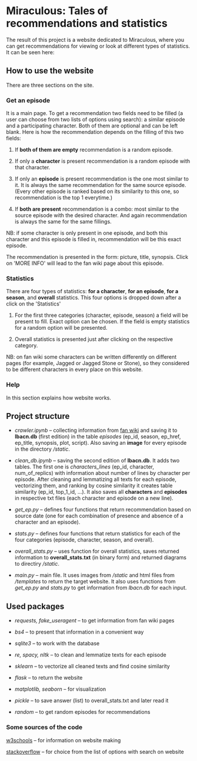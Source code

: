 # Miraculous: Tales of recommendations and statistics

The result of this project is a website dedicated to Miraculous, where you can get recommendations for viewing or look at different types of statistics. It can be seen here:

## How to use the website

There are three sections on the site.

### Get an episode

It is a main page. To get a recommendation two fields need to be filled (a user can choose from two lists of options using search): a similar episode and a participating character. Both of them are optional and can be left blank. Here is how the recommendation depends on the filling of this two fields:

1. If **both of them are empty** recommendation is a random episode.

2. If only a **character** is present recommendation is a random episode with that character.

3. If only an **episode** is present recommendation is the one most similar to it. It is always the same recommendation for the same source episode. (Every other episode is ranked based on its similarity to this one, so recommendation is the top 1 everytime.)

4. If **both are present** recommendation is a combo: most similar to the source episode with the desired character. And again recommendation is always the same for the same fillings.

NB: if some character is only present in one episode, and both this character and this episode is filled in, recommendation will be this exact episode.

The recommendation is presented in the form: picture, title, synopsis. Click on 'MORE INFO' will lead to the fan wiki page about this episode.

### Statistics

There are four types of statistics: **for a character**, **for an episode**, **for a season**, and **overall** statistics. This four options is dropped down after a click on the 'Statistics'

1. For the first three categories (character, episode, season) a field will be present to fill. Exact option can be chosen. If the field is empty statistics for a random option will be presented.

2. Overall statistics is presented just after clicking on the respective category.

NB: on fan wiki some characters can be written differently on different pages (for example, Jagged or Jagged Stone or Stone), so they considered to be different characters in every place on this website.

### Help

In this section explains how website works.

## Project structure

* *crawler.ipynb* – collecting information from [fan wiki](https://miraculousladybug.fandom.com/wiki/Miraculous_Ladybug_Wiki) and saving it to **lbacn.db** (first edition) in the table *episodes* (ep_id, season, ep_href, ep_title, synopsis, plot, script). Also saving an **image** for every episode in the directory */static*.

* *clean_db.ipynb* – saving the second edition of **lbacn.db**. It adds two tables. The first one is *characters_lines* (ep_id, character, num_of_replics) with information about number of lines by character per episode. After cleaning and lemmatizing all texts for each episode, vectorizing them, and ranking by cosine similarity it creates table similarity (ep_id, top_1_id, ...). It also saves all **characters** and **episodes** in respective txt files (each character and episode on a new line).

* *get_ep.py* – defines four functions that return recommendation based on source date (one for each combination of presence and absence of a character and an episode).

* *stats.py* – defines four functions that return statistics for each of the four categories (episode, character, season, and overall).

* *overall_stats.py* – uses function for overall statistics, saves returned information to **overall_stats.txt** (in binary form) and returned diagrams to directiry */static*.

* *main.py* – main file. It uses images from */static* and html files from */templates* to return the target website. It also uses functions from *get_ep.py* and *stats.py* to get information from *lbacn.db* for each input.

## Used packages

* *requests, fake_useragent* – to get information from fan wiki pages

* *bs4* – to present that information in a convenient way

* *sqlite3* – to work with the database

* *re, spacy, nltk* – to clean and lemmatize texts for each episode

* *sklearn* – to vectorize all cleaned texts and find cosine similarity 

* *flask* – to return the website

* *matplotlib, seaborn* – for visualization

* *pickle* – to save answer (list) to overall_stats.txt and later read it

* *random* – to get random episodes for recommendations

### Some sources of the code

[w3schools](https://www.w3schools.com/bootstrap5/index.php) – for information on website making

[stackoverflow](https://stackoverflow.com/a/57809086) – for choice from the list of options with search on website
